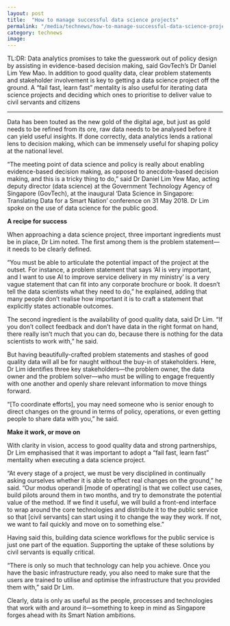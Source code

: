```yaml
---
layout: post
title:  "How to manage successful data science projects"
permalink: "/media/technews/how-to-manage-successful-data-science-projects"
category: technews
image: 
---
```


TL:DR: Data analytics promises to take the guesswork out of policy design by assisting in evidence-based decision making, said GovTech’s Dr Daniel Lim Yew Mao. In addition to good quality data, clear problem statements and stakeholder involvement is key to getting a data science project off the ground. A “fail fast, learn fast” mentality is also useful for iterating data science projects and deciding which ones to prioritise to deliver value to civil servants and citizens 

---

Data has been touted as the new gold of the digital age, but just as gold needs to be refined from its ore, raw data needs to be analysed before it can yield useful insights. If done correctly, data analytics lends a rational lens to decision making, which can be immensely useful for shaping policy at the national level. 

“The meeting point of data science and policy is really about enabling evidence-based decision making, as opposed to anecdote-based decision making, and this is a tricky thing to do,” said Dr Daniel Lim Yew Mao, acting deputy director (data science) at the Government Technology Agency of Singapore (GovTech), at the inaugural ‘Data Science in Singapore: Translating Data for a Smart Nation’ conference on 31 May 2018. Dr Lim spoke on the use of data science for the public good.


**A recipe for success**

When approaching a data science project, three important ingredients must be in place, Dr Lim noted. The first among them is the problem statement—it needs to be clearly defined.

“You must be able to articulate the potential impact of the project at the outset. For instance, a problem statement that says ‘AI is very important, and I want to use AI to improve service delivery in my ministry’ is a very vague statement that can fit into any corporate brochure or book. It doesn’t tell the data scientists what they need to do,” he explained, adding that many people don’t realise how important it is to craft a statement that explicitly states actionable outcomes.

The second ingredient is the availability of good quality data, said Dr Lim. “If you don’t collect feedback and don’t have data in the right format on hand, there really isn’t much that you can do, because there is nothing for the data scientists to work with,” he said.

But having beautifully-crafted problem statements and stashes of good quality data will all be for naught without the buy-in of stakeholders. Here, Dr Lim identifies three key stakeholders—the problem owner, the data owner and the problem solver—who must be willing to engage frequently with one another and openly share relevant information to move things forward.

“[To coordinate efforts], you may need someone who is senior enough to direct changes on the ground in terms of policy, operations, or even getting people to share data with you,” he said.


**Make it work, or move on**

With clarity in vision, access to good quality data and strong partnerships, Dr Lim emphasised that it was important to adopt a “fail fast, learn fast” mentality when executing a data science project.

“At every stage of a project, we must be very disciplined in continually asking ourselves whether it is able to effect real changes on the ground,” he said. “Our modus operandi [mode of operating] is that we collect use cases, build pilots around them in two months, and try to demonstrate the potential value of the method. If we find it useful, we will build a front-end interface to wrap around the core technologies and distribute it to the public service so that [civil servants] can start using it to change the way they work. If not, we want to fail quickly and move on to something else.” 

Having said this, building data science workflows for the public service is just one part of the equation. Supporting the uptake of these solutions by civil servants is equally critical.

“There is only so much that technology can help you achieve. Once you have the basic infrastructure ready, you also need to make sure that the users are trained to utilise and optimise the infrastructure that you provided them with,” said Dr Lim.

Clearly, data is only as useful as the people, processes and technologies that work with and around it—something to keep in mind as Singapore forges ahead with its Smart Nation ambitions. 
